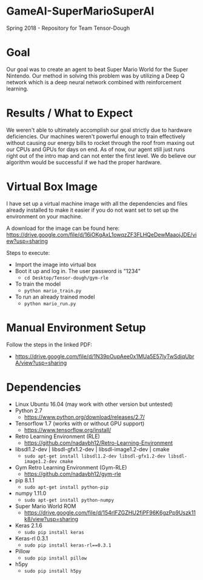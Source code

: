 # GameAI-SuperMarioSuperAI
Spring 2018 - Repository for Team Tensor-Dough

Goal
====
Our goal was to create an agent to beat Super Mario World for 
the Super Nintendo. Our method in solving this problem was by 
utilizing a Deep Q network which is a deep neural network combined
with reinforcement learning.
	
Results / What to Expect
========================
We weren't able to ultimately accomplish our goal strictly due to 
hardware deficiencies. Our machines weren't powerful enough to train
effectively without causing our energy bills to rocket through the roof
from maxing out our CPUs and GPUs for days on end. As of now, our agent 
still just runs right out of the intro map and can not enter the first
level. We do believe our algorithm would be successful if we had the
proper hardware.
	
	
Virtual Box Image
=================
I have set up a virtual machine image with all the 
dependencies and files already installed to make it 
easier if you do not want set to set up the 
environment on your machine.

A download for the image can be found here:
	https://drive.google.com/file/d/16iOKgAxL1owqzZF3FLHQeDewMaaojJDE/view?usp=sharing

Steps to execute:
- Import the image into virtual box
- Boot it up and log in. The user password is "1234"
  - `cd Desktop/Tensor-dough/gym-rle`
- To train the model
  - `python mario_train.py`
- To run an already trained model
  - `python mario_run.py`


Manual Environment Setup
========================

Follow the steps in the linked PDF:
- https://drive.google.com/file/d/1N39pOupAee0x1MUa5E57lyTwSdjqUbrA/view?usp=sharing


Dependencies
============
- Linux Ubuntu 16.04 (may work with other version but untested)
- Python 2.7
  - https://www.python.org/download/releases/2.7/
- Tensorflow 1.7 (works with or without GPU support)
  - https://www.tensorflow.org/install/
- Retro Learning Environment (RLE)
  - https://github.com/nadavbh12/Retro-Learning-Environment
- libsdl1.2-dev | libsdl-gfx1.2-dev | libsdl-image1.2-dev | cmake
  - `sudo apt-get install libsdl1.2-dev libsdl-gfx1.2-dev libsdl-image1.2-dev cmake`
- Gym Retro Learning Environment (Gym-RLE)
  - https://github.com/nadavbh12/gym-rle
- pip 8.1.1
  - `sudo apt-get install python-pip`
- numpy 1.11.0
  - `sudo apt-get install python-numpy`
- Super Mario World ROM
  - https://drive.google.com/file/d/154rlFZGZHU2fjPF96K6gzPp9Uszk11k8/view?usp=sharing
- Keras 2.1.6
  - `sudo pip install keras`
- Keras-rl 0.3.1
  - `sudo pip install keras-rl==0.3.1`
- Pillow
  - `sudo pip install pillow`
- h5py
  - `sudo pip install h5py`




